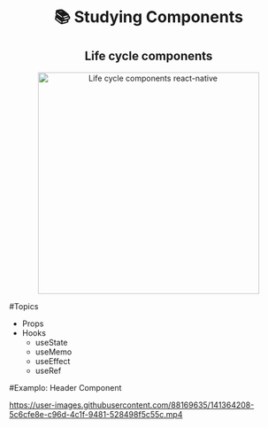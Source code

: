 <h1 align='center'>📚 Studying Components</h1>
<h2 align='center'>Life cycle components</h2>

<p align='center'>
  <img 
       height='400px'
       src='https://miro.medium.com/max/2000/1*sn-ftowp0_VVRbeUAFECMA.png' 
       alt='Life cycle components react-native'
  />
<p/>

#Topics

- Props
- Hooks
  - useState
  - useMemo
  - useEffect
  - useRef
  
 #Examplo: Header Component
  
https://user-images.githubusercontent.com/88169635/141364208-5c6cfe8e-c96d-4c1f-9481-528498f5c55c.mp4



